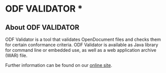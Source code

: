 #  ODF VALIDATOR                                                           *

## About ODF VALIDATOR

ODF Validator is a tool that validates OpenDocument files and checks them for certain conformance criteria.
ODF Validator is available as Java library for command line or embedded use, as well as a web application archive (WAR) file.

Further information can be found on our [online site](https://tdf.github.io/odftoolkit/docs/conformance/ODFValidator.html).
